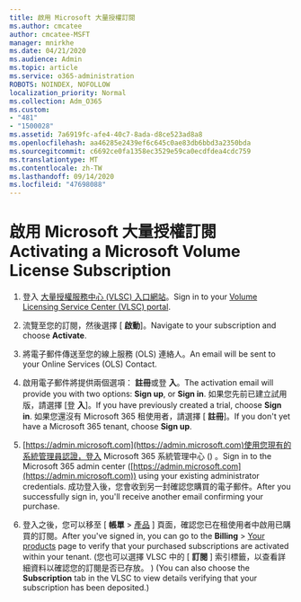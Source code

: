 ```yaml
---
title: 啟用 Microsoft 大量授權訂閱
ms.author: cmcatee
author: cmcatee-MSFT
manager: mnirkhe
ms.date: 04/21/2020
ms.audience: Admin
ms.topic: article
ms.service: o365-administration
ROBOTS: NOINDEX, NOFOLLOW
localization_priority: Normal
ms.collection: Adm_O365
ms.custom:
- "481"
- "1500028"
ms.assetid: 7a6919fc-afe4-40c7-8ada-d8ce523ad8a8
ms.openlocfilehash: aa46285e2439ef6c645c0ae83db6bbd3a2350bda
ms.sourcegitcommit: c6692ce0fa1358ec3529e59ca0ecdfdea4cdc759
ms.translationtype: MT
ms.contentlocale: zh-TW
ms.lasthandoff: 09/14/2020
ms.locfileid: "47698088"
---
```

# <a name="activating-a-microsoft-volume-license-subscription"></a><span data-ttu-id="11592-102">啟用 Microsoft 大量授權訂閱</span><span class="sxs-lookup"><span data-stu-id="11592-102">Activating a Microsoft Volume License Subscription</span></span>

1. <span data-ttu-id="11592-103">登入 [大量授權服務中心 (VLSC) 入口網站](https://go.microsoft.com/fwlink/p/?LinkId=329762)。</span><span class="sxs-lookup"><span data-stu-id="11592-103">Sign in to your [Volume Licensing Service Center (VLSC) portal](https://go.microsoft.com/fwlink/p/?LinkId=329762).</span></span>

2. <span data-ttu-id="11592-104">流覽至您的訂閱，然後選擇 [ **啟動**]。</span><span class="sxs-lookup"><span data-stu-id="11592-104">Navigate to your subscription and choose **Activate**.</span></span>

3. <span data-ttu-id="11592-105">將電子郵件傳送至您的線上服務 (OLS) 連絡人。</span><span class="sxs-lookup"><span data-stu-id="11592-105">An email will be sent to your Online Services (OLS) Contact.</span></span>

4. <span data-ttu-id="11592-106">啟用電子郵件將提供兩個選項： **註冊**或登 **入**。</span><span class="sxs-lookup"><span data-stu-id="11592-106">The activation email will provide you with two options: **Sign up**, or **Sign in**.</span></span> <span data-ttu-id="11592-107">如果您先前已建立試用版，請選擇 [登 **入**]。</span><span class="sxs-lookup"><span data-stu-id="11592-107">If you have previously created a trial, choose **Sign in**.</span></span> <span data-ttu-id="11592-108">如果您還沒有 Microsoft 365 租使用者，請選擇 [ **註冊**]。</span><span class="sxs-lookup"><span data-stu-id="11592-108">If you don't yet have a Microsoft 365 tenant, choose **Sign up**.</span></span>

5. <span data-ttu-id="11592-109">[https://admin.microsoft.com](https://admin.microsoft.com)使用您現有的系統管理員認證，登入 Microsoft 365 系統管理中心 () 。</span><span class="sxs-lookup"><span data-stu-id="11592-109">Sign in to the Microsoft 365 admin center ([https://admin.microsoft.com](https://admin.microsoft.com)) using your existing administrator credentials.</span></span> <span data-ttu-id="11592-110">成功登入後，您會收到另一封確認您購買的電子郵件。</span><span class="sxs-lookup"><span data-stu-id="11592-110">After you successfully sign in, you'll receive another email confirming your purchase.</span></span>

6. <span data-ttu-id="11592-111">登入之後，您可以移至 [ **帳單** \> [產品](https://go.microsoft.com/fwlink/p/?linkid=842054) ] 頁面，確認您已在租使用者中啟用已購買的訂閱。</span><span class="sxs-lookup"><span data-stu-id="11592-111">After you've signed in, you can go to the **Billing** \> [Your products](https://go.microsoft.com/fwlink/p/?linkid=842054) page to verify that your purchased subscriptions are activated within your tenant.</span></span> <span data-ttu-id="11592-112"> (您也可以選擇 VLSC 中的 [ **訂閱** ] 索引標籤，以查看詳細資料以確認您的訂閱是否已存放。 ) </span><span class="sxs-lookup"><span data-stu-id="11592-112">(You can also choose the **Subscription** tab in the VLSC to view details verifying that your subscription has been deposited.)</span></span>

